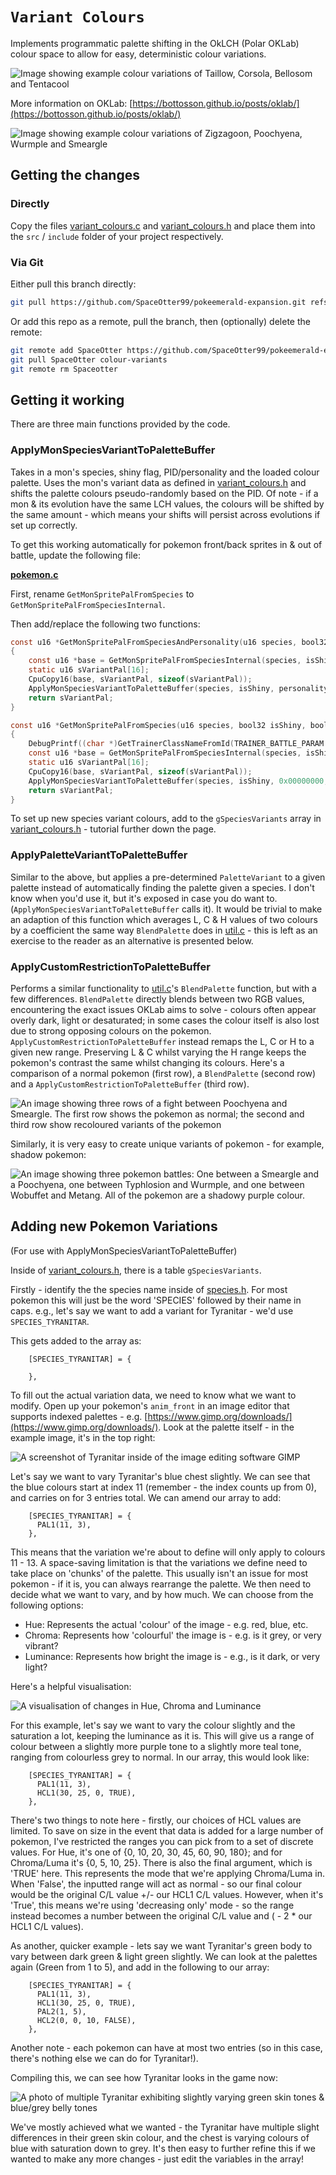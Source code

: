 # `Variant Colours`
Implements programmatic palette shifting in the OkLCH (Polar OKLab) colour space to allow for easy, deterministic colour variations.

![Image showing example colour variations of Taillow, Corsola, Bellosom and Tentacool](./pokemonVariations2.jpeg)

More information on OKLab: [https://bottosson.github.io/posts/oklab/](https://bottosson.github.io/posts/oklab/)

![Image showing example colour variations of Zigzagoon, Poochyena, Wurmple and Smeargle](./pokemonVariations.jpeg)

## Getting the changes

### Directly

Copy the files [variant_colours.c](./src/variant_colours.c) and [variant_colours.h](./include/variant_colours.h) and place them into the `src` / `include` folder of your project respectively.

### Via Git

Either pull this branch directly:

```bash
git pull https://github.com/SpaceOtter99/pokeemerald-expansion.git refs/heads/colour-variants
```

Or add this repo as a remote, pull the branch, then (optionally) delete the remote:
```bash
git remote add SpaceOtter https://github.com/SpaceOtter99/pokeemerald-expansion
git pull SpaceOtter colour-variants
git remote rm Spaceotter
```

## Getting it working

There are three main functions provided by the code.

### ApplyMonSpeciesVariantToPaletteBuffer
Takes in a mon's species, shiny flag, PID/personality and the loaded colour palette. Uses the mon's variant data as defined in [variant_colours.h](./include/variant_colours.h) and shifts the palette colours pseudo-randomly based on the PID. Of note - if a mon & its evolution have the same LCH values, the colours will be shifted by the same amount - which means your shifts will persist across evolutions if set up correctly.

To get this working automatically for pokemon front/back sprites in & out of battle, update the following file:

**[pokemon.c](./src/pokemon.c)**

First, rename `GetMonSpritePalFromSpecies` to `GetMonSpritePalFromSpeciesInternal`.

Then add/replace the following two functions:

```c
const u16 *GetMonSpritePalFromSpeciesAndPersonality(u16 species, bool32 isShiny, u32 personality)
{
    const u16 *base = GetMonSpritePalFromSpeciesInternal(species, isShiny, IsPersonalityFemale(species, personality));
    static u16 sVariantPal[16];
    CpuCopy16(base, sVariantPal, sizeof(sVariantPal));
    ApplyMonSpeciesVariantToPaletteBuffer(species, isShiny, personality, sVariantPal);
    return sVariantPal;
}

const u16 *GetMonSpritePalFromSpecies(u16 species, bool32 isShiny, bool32 isFemale)
{
    DebugPrintf((char *)GetTrainerClassNameFromId(TRAINER_BATTLE_PARAM.opponentA));
    const u16 *base = GetMonSpritePalFromSpeciesInternal(species, isShiny, isFemale);
    static u16 sVariantPal[16];
    CpuCopy16(base, sVariantPal, sizeof(sVariantPal));
    ApplyMonSpeciesVariantToPaletteBuffer(species, isShiny, 0x00000000, sVariantPal);
    return sVariantPal;
}
```

To set up new species variant colours, add to the `gSpeciesVariants` array in [variant_colours.h](./include/variant_colours.h) - tutorial further down the page.

### ApplyPaletteVariantToPaletteBuffer

Similar to the above, but applies a pre-determined `PaletteVariant` to a given palette instead of automatically finding the palette given a species. I don't know when you'd use it, but it's exposed in case you do want to. (`ApplyMonSpeciesVariantToPaletteBuffer` calls it). It would be trivial to make an adaption of this function which averages L, C & H values of two colours by a coefficient the same way `BlendPalette` does in [util.c](./src/util.c) - this is left as an exercise to the reader as an alternative is presented below.

### ApplyCustomRestrictionToPaletteBuffer

Performs a similar functionality to [util.c](./src/util.c)'s `BlendPalette` function, but with a few differences. `BlendPalette` directly blends between two RGB values, encountering the exact issues OKLab aims to solve - colours often appear overly dark, light or desaturated; in some cases the colour itself is also lost due to strong opposing colours on the pokemon. `ApplyCustomRestrictionToPaletteBuffer` instead remaps the L, C or H to a given new range. Preserving L & C whilst varying the H range keeps the pokemon's contrast the same whilst changing its colours. Here's a comparison of a normal pokemon (first row), a `BlendPalette` (second row) and a `ApplyCustomRestrictionToPaletteBuffer` (third row).

![An image showing three rows of a fight between Poochyena and Smeargle. The first row shows the pokemon as normal; the second and third row show recoloured variants of the pokemon](./pokemonColours.jpeg)

Similarly, it is very easy to create unique variants of pokemon - for example, shadow pokemon:

![An image showing three pokemon battles: One between a Smeargle and a Poochyena, one between Typhlosion and Wurmple, and one between Wobuffet and Metang. All of the pokemon are a shadowy purple colour.](./pokemonShadow.jpeg)

## Adding new Pokemon Variations

(For use with ApplyMonSpeciesVariantToPaletteBuffer)

Inside of [variant_colours.h](./include/variant_colours.h), there is a table `gSpeciesVariants`. 

Firstly - identify the the species name inside of [species.h](./include/constants/species.h). For most pokemon this will just be the word 'SPECIES' followed by their name in caps. e.g., let's say we want to add a variant for Tyranitar - we'd use `SPECIES_TYRANITAR`.

This gets added to the array as:

```
    [SPECIES_TYRANITAR] = {
      
    },
```

To fill out the actual variation data, we need to know what we want to modify. Open up your pokemon's `anim_front` in an image editor that supports indexed palettes - e.g. [https://www.gimp.org/downloads/](https://www.gimp.org/downloads/). Look at the palette itself - in the example image, it's in the top right:

![A screenshot of Tyranitar inside of the image editing software GIMP](./Tyranitar_Indexed.png)

Let's say we want to vary Tyranitar's blue chest slightly. We can see that the blue colours start at index 11 (remember - the index counts up from 0), and carries on for 3 entries total. We can amend our array to add:

```
    [SPECIES_TYRANITAR] = {
      PAL1(11, 3),
    },
```

This means that the variation we're about to define will only apply to colours 11 - 13. A space-saving limitation is that the variations we define need to take place on 'chunks' of the palette. This usually isn't an issue for most pokemon - if it is, you can always rearrange the palette. We then need to decide what we want to vary, and by how much. We can choose from the following options:

- Hue: Represents the actual 'colour' of the image - e.g. red, blue, etc.
- Chroma: Represents how 'colourful' the image is - e.g. is it grey, or very vibrant?
- Luminance: Represents how bright the image is - e.g., is it dark, or very light?

Here's a helpful visualisation:

![A visualisation of changes in Hue, Chroma and Luminance](./HCL.jpeg)

For this example, let's say we want to vary the colour slightly and the saturation a lot, keeping the luminance as it is. This will give us a range of colour between a slightly more purple tone to a slightly more teal tone, ranging from colourless grey to normal. In our array, this would look like:

```
    [SPECIES_TYRANITAR] = {
      PAL1(11, 3),
      HCL1(30, 25, 0, TRUE),
    },
```

There's two things to note here - firstly, our choices of HCL values are limited. To save on size in the event that data is added for a large number of pokemon, I've restricted the ranges you can pick from to a set of discrete values. For Hue, it's one of {0, 10, 20, 30, 45, 60, 90, 180}; and for Chroma/Luma it's {0, 5, 10, 25}. There is also the final argument, which is 'TRUE' here. This represents the mode that we're applying Chroma/Luma in. When 'False', the inputted range will act as normal - so our final colour would be the original C/L value +/- our HCL1 C/L values. However, when it's 'True', this means we're using 'decreasing only' mode - so the range instead becomes a number between the original C/L value and ( - 2 * our HCL1 C/L values). 

As another, quicker example - lets say we want Tyranitar's green body to vary between dark green & light green slightly. We can look at the palettes again (Green from 1 to 5), and add in the following to our array:

```
    [SPECIES_TYRANITAR] = {
      PAL1(11, 3),
      HCL1(30, 25, 0, TRUE),
      PAL2(1, 5),
      HCL2(0, 0, 10, FALSE),
    },
```

Another note - each pokemon can have at most two entries (so in this case, there's nothing else we can do for Tyranitar!).

Compiling this, we can see how Tyranitar looks in the game now:

![A photo of multiple Tyranitar exhibiting slightly varying green skin tones & blue/grey belly tones](./TyranitarVariations.jpeg)

We've mostly achieved what we wanted - the Tyranitar have multiple slight differences in their green skin colour, and the chest is varying colours of blue with saturation down to grey. It's then easy to further refine this if we wanted to make any more changes - just edit the variables in the array!